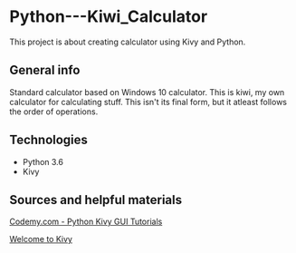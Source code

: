 # Python---Kiwi_Calculator
This project is about creating calculator using Kivy and Python.

## General info
Standard calculator based on Windows 10 calculator.
This is kiwi, my own calculator for calculating stuff. This isn't its final form, but it atleast follows the order of operations.

## Technologies
* Python 3.6
* Kivy

## Sources and helpful materials
[Codemy.com -  Python Kivy GUI Tutorials](https://www.youtube.com/watch?v=dLgquj0c5_U&list=PLCC34OHNcOtpz7PJQ7Tv7hqFBP_xDDjqg&index=1)

[Welcome to Kivy](https://kivy.org/doc/stable/)
